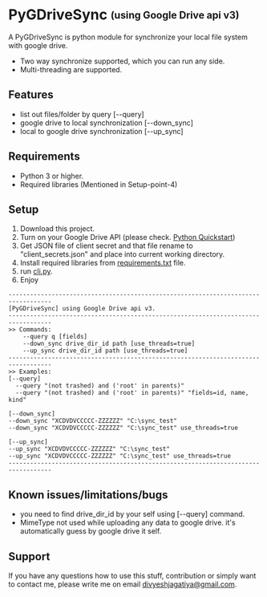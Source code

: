 # PyGDriveSync <sub><sup>(using Google Drive api v3)</sup></sub>
A PyGDriveSync is python module for synchronize your local file system with google drive.<br/> 
- Two way synchronize supported, which you can run any side.<br/> 
- Multi-threading are supported.

## Features
- list out files/folder by query [--query]
- google drive to local synchronization [--down_sync]
- local to google drive synchronization [--up_sync]

## Requirements
- Python 3 or higher.
- Required libraries (Mentioned in Setup-point-4)


## Setup
1. Download this project.
2. Turn on your Google Drive API (please check. [Python Quickstart](https://developers.google.com/drive/api/v3/quickstart/python))
3. Get JSON file of client secret and that file rename to "client_secrets.json" and place into current working directory. 
4. Install required libraries from [requirements.txt](requirements.txt) file.
5. run [cli.py](cli.py).
6. Enjoy

```
----------------------------------------------------------------------------------
[PyGDriveSync] using Google Drive api v3.
----------------------------------------------------------------------------------
>> Commands:
    --query q [fields]
    --down_sync drive_dir_id path [use_threads=true]
    --up_sync drive_dir_id path [use_threads=true]
----------------------------------------------------------------------------------
>> Examples:
[--query]
  --query "(not trashed) and ('root' in parents)"
  --query "(not trashed) and ('root' in parents)" "fields=id, name, kind"

[--down_sync]
--down_sync "XCDVDVCCCCC-ZZZZZZ" "C:\sync_test"
--down_sync "XCDVDVCCCCC-ZZZZZZ" "C:\sync_test" use_threads=true

[--up_sync]
--up_sync "XCDVDVCCCCC-ZZZZZZ" "C:\sync_test"
--up_sync "XCDVDVCCCCC-ZZZZZZ" "C:\sync_test" use_threads=true
----------------------------------------------------------------------------------
```
## Known issues/limitations/bugs

- you need to find drive_dir_id by your self using [--query] command.
- MimeType not used while uploading any data to google drive. it's automatically guess by google drive it self.

## Support

If you have any questions how to use this stuff, contribution or simply want to contact me, please write me on email [divyeshjagatiya@gmail.com](mailto:divyeshjagatiya@gmail.com).
